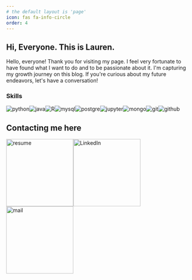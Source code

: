 ```yaml
---
# the default layout is 'page'
icon: fas fa-info-circle
order: 4
---
```


## Hi, Everyone. This is Lauren.
Hello, everyone! Thank you for visiting my page. I feel very fortunate to have found what I want to do and to be passionate about it. I'm capturing my growth journey on this blog. If you're curious about my future endeavors, let's have a conversation!

### Skills  
<div style="display: flex; flex-wrap: wrap;">
    <img src="https://img.shields.io/badge/Python-3766AB?style=flat-square&logo=Python&logoColor=white" alt="python"/>
    <img src="https://img.shields.io/badge/java-green?style=flat-square" alt="java">
    <img src="https://img.shields.io/badge/r-276DC3?style=flat-square&logo=r&logoColor=white" alt="R"/>
    <img src="https://img.shields.io/badge/mysql-4479A1?style=flat-square&logo=mysql&logoColor=white" alt="mysql"/>
    <img src="https://img.shields.io/badge/postgresql-4169E1?style=flat-square&logo=postgresql&logoColor=white" alt="postgre"/>
    <img src="https://img.shields.io/badge/jupyter-F37626?style=flat-square&logo=jupyter&logoColor=white" alt="jupyter"/>
    <img src="https://img.shields.io/badge/mongodb-47A248?style=flat-square&logo=mongodb&logoColor=white" alt="mongo"/>
    <img src="https://img.shields.io/badge/git-F05032?style=flat-square&logo=git&logoColor=white" alt="git"/>
    <img src="https://img.shields.io/badge/github-181717?style=flat-square&logo=github&logoColor=white" alt="github"/>
    
</div>


## Contacting me here
<div>
    <a href="https://github.com/user-attachments/files/17599169/SangeunLee_Resume4.pdf"><img src="https://github.com/user-attachments/assets/59b532af-cea1-4ad8-8247-77032d896a0a" width="180" style="float: left;" alt="resume"></a>
    <a href="https://www.linkedin.com/in/sangeun-lee-28ba012a1/"><img src="https://github.com/user-attachments/assets/790e630c-4108-46f2-83d4-bb27541e92aa" width="180" style="float: left;" alt="LinkedIn"></a>
    <a href="mailto:shangeuny@gmail.com"><img src="https://github.com/user-attachments/assets/7c1de909-8537-4e46-ba0e-4e59807c36e5" width="180" style="float: left;" alt="mail"></a>
</div>




